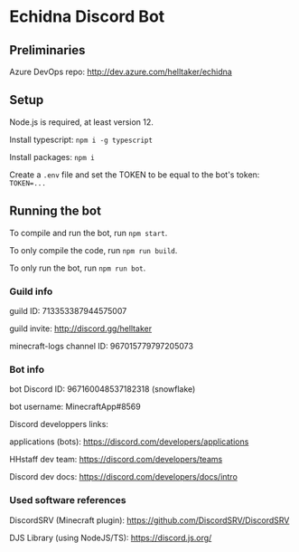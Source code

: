 # Echidna Discord Bot

## Preliminaries

Azure DevOps repo: http://dev.azure.com/helltaker/echidna

## Setup

Node.js is required, at least version 12.

Install typescript: `npm i -g typescript`

Install packages: `npm i`

Create a `.env` file and set the TOKEN to be equal to the bot's token: `TOKEN=...`

## Running the bot

To compile and run the bot, run `npm start`.

To only compile the code, run `npm run build`.

To only run the bot, run `npm run bot`.

### Guild info

guild ID: 713353387944575007

guild invite: http://discord.gg/helltaker

minecraft-logs channel ID: 967015779797205073

### Bot info

bot Discord ID: 967160048537182318 (snowflake)

bot username: MinecraftApp#8569

Discord developpers links:

applications (bots): https://discord.com/developers/applications

HHstaff dev team: https://discord.com/developers/teams

Discord dev docs: https://discord.com/developers/docs/intro

### Used software references
DiscordSRV (Minecraft plugin): https://github.com/DiscordSRV/DiscordSRV

DJS Library (using NodeJS/TS): https://discord.js.org/

